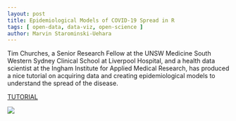 ```yaml
---
layout: post
title: Epidemiological Models of COVID-19 Spread in R
tags: [ open-data, data-viz, open-science ]
author: Marvin Starominski-Uehara
---
```



Tim Churches, a Senior Research Fellow at the UNSW Medicine South Western Sydney Clinical School at Liverpool Hospital, and a health data scientist at the Ingham Institute for Applied Medical Research, has produced a nice tutorial on acquiring data and creating epidemiological models to understand the spread of the disease. 

[TUTORIAL](https://rviews.rstudio.com/2020/03/05/covid-19-epidemiology-with-r/)

![](https://rviews.rstudio.com/post/2020-03-05-covid-19-epidemiology-with-r/index_files/figure-html/us_growth__refit_predict-1.png)

<br>
<br>


